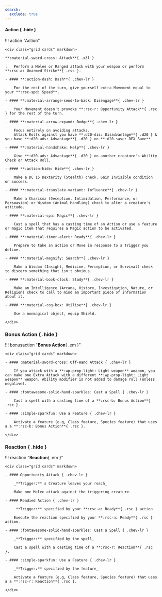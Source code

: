 ```yaml
---
search:
  exclude: true
---
```


<!-- --8<-- [start:quickref-action] -->

#### Action { .hide }

!!! action "Action"

    <div class="grid cards" markdown>

    **:material-sword-cross: Attack**{ .x3l }
        
    :   Perform a Melee or Ranged attack with your weapon or perform **:rsc-a: Unarmed Strike**{ .rsc }.

    - #### **:action-dash: Dash**{ .chev-lr }

        For the rest of the turn, give yourself extra Movement equal to your **:rsc-spd: Speed**.

    - #### **:material-arrange-send-to-back: Disengage**{ .chev-lr } 

        Your Movement doesn't provoke **:rsc-r: Opportunity Attack**{ .rsc } for the rest of the turn.

    - #### **:material-arrow-expand: Dodge**{ .chev-lr } 

        Focus entirely on avoiding attacks.  
        Attack Rolls against you have **:d20-dis: Disadvantage**{ .d20 } & you have **:d20-adv: Advantage**{ .d20 } on **:d20-save: DEX Save**
        
    - #### **:material-handshake: Help**{ .chev-lr } 

        Give **:d20-adv: Advantage**{ .d20 } on another creature's Ability Check or Attack Roll.

    - #### **:action-hide: Hide**{ .chev-lr }

        Make a DC 15 Dexterity (Stealth) check. Gain Invisible condition on success.

    - #### **:material-translate-variant: Influence**{ .chev-lr }

        Make a Charisma (Deception, Intimidation, Performance, or Persuasion) or Wisdom (Animal Handling) check to alter a creature's attitude.

    - #### **:material-spa: Magic**{ .chev-lr }

        Cast a spell that has a casting time of an Action or use a feature or magic item that requires a Magic action to be activated. 

    - #### **:material-timer-alert: Ready**{ .chev-lr }

        Prepare to take an action or Move in response to a trigger you define.

    - #### **:material-magnify: Search**{ .chev-lr }

        Make a Wisdom (Insight, Medicine, Perception, or Survival) check to discern something that isn't obvious.

    - #### **:material-book-clock: Study**{ .chev-lr }

        Make an Intelligence (Arcana, History, Investigation, Nature, or Religion) check to call to mind an important piece of information about it.
    
    - #### **:material-cog-box: Utilise**{ .chev-lr }
        
        Use a nonmagical object, equip Shield.

    </div>

### Bonus Action { .hide }

!!! bonusaction "**Bonus Action**{ .em }"

    <div class="grid cards" markdown>

    - #### :material-sword-cross: Off-Hand Attack { .chev-lr }

        If you attack with a **:wp-prop-light: Light weapon** weapon, you can make one Extra Attack with a different **:wp-prop-light: Light weapon** weapon. Ability modifier is not added to damage roll (unless negative).

    - #### :fontawesome-solid-hand-sparkles: Cast a Spell { .chev-lr }

        Cast a spell with a casting time of a **:rsc-b: Bonus Action**{ .rsc }.

    - #### :simple-sparkfun: Use a Feature { .chev-lr }

        Activate a feature (e.g, Class feature, Species feature) that uses a a **:rsc-b: Bonus Action**{ .rsc }.

    </div>

### Reaction { .hide }

!!! reaction "**Reaction**{ .em }"

    <div class="grid cards" markdown>

    - #### Opportunity Attack { .chev-lr }

        _**Trigger:** a Creature leaves your reach_

        Make one Melee attack against the triggering creature.

    - #### Readied Action { .chev-lr }

        _**Trigger:** specified by your **:rsc-a: Ready**{ .rsc } action_

        Execute the reaction specified by your **:rsc-a: Ready**{ .rsc } action.

    - #### :fontawesome-solid-hand-sparkles: Cast a Spell { .chev-lr }

        _**Trigger:** specified by the spell_

        Cast a spell with a casting time of a **:rsc-r: Reaction**{ .rsc }.

    - #### :simple-sparkfun: Use a Feature { .chev-lr }

        _**Trigger:** specified by the feature_
        
        Activate a feature (e.g, Class feature, Species feature) that uses a a **:rsc-r: Reaction**{ .rsc }.

    </div>


<!-- --8<-- [end:quickref-action] -->